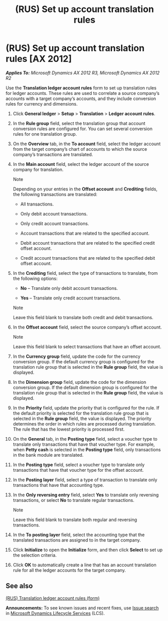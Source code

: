 ﻿---
title: (RUS) Set up account translation rules
TOCTitle: (RUS) Set up account translation rules
ms:assetid: 94e69904-41fe-4494-9764-79ec00abc091
ms:mtpsurl: https://technet.microsoft.com/en-us/library/JJ923562(v=AX.60)
ms:contentKeyID: 52075408
ms.date: 04/18/2014
mtps_version: v=AX.60
---

# (RUS) Set up account translation rules [AX 2012]


_**Applies To:** Microsoft Dynamics AX 2012 R3, Microsoft Dynamics AX 2012 R2_

Use the **Translation ledger account rules** form to set up translation rules for ledger accounts. These rules are used to correlate a source company’s accounts with a target company’s accounts, and they include conversion rules for currency and dimensions.

1.  Click **General ledger** \> **Setup** \> **Translation** \> **Ledger account rules**.

2.  In the **Rule group** field, select the translation group that account conversion rules are configured for. You can set several conversion rules for one translation group.

3.  On the **Overview** tab, in the **To account** field, select the ledger account from the target company’s chart of accounts to which the source company’s transactions are translated.

4.  In the **Main account** field, select the ledger account of the source company for translation.
    

    > [!NOTE]
    > <P>Depending on your entries in the <STRONG>Offset account</STRONG> and <STRONG>Crediting</STRONG> fields, the following transactions are translated:</P>
    > <UL>
    > <LI>
    > <P>All transactions.</P>
    > <LI>
    > <P>Only debit account transactions.</P>
    > <LI>
    > <P>Only credit account transactions.</P>
    > <LI>
    > <P>Account transactions that are related to the specified account.</P>
    > <LI>
    > <P>Debit account transactions that are related to the specified credit offset account.</P>
    > <LI>
    > <P>Credit account transactions that are related to the specified debit offset account.</P></LI></UL>



5.  In the **Crediting** field, select the type of transactions to translate, from the following options:
    
      - **No** – Translate only debit account transactions.
    
      - **Yes** – Translate only credit account transactions.
    

    > [!NOTE]
    > <P>Leave this field blank to translate both credit and debit transactions.</P>



6.  In the **Offset account** field, select the source company’s offset account.
    

    > [!NOTE]
    > <P>Leave this field blank to select transactions that have an offset account.</P>



7.  In the **Currency group** field, update the code for the currency conversion group. If the default currency group is configured for the translation rule group that is selected in the **Rule group** field, the value is displayed.

8.  In the **Dimension group** field, update the code for the dimension conversion group. If the default dimension group is configured for the translation rule group that is selected in the **Rule group** field, the value is displayed.

9.  In the **Priority** field, update the priority that is configured for the rule. If the default priority is selected for the translation rule group that is selected in the **Rule group** field, the value is displayed. The priority determines the order in which rules are processed during translation. The rule that has the lowest priority is processed first.

10. On the **General** tab, in the **Posting type** field, select a voucher type to translate only transactions that have that voucher type. For example, when **Petty cash** is selected in the **Posting type** field, only transactions in the bank module are translated.

11. In the **Posting type** field, select a voucher type to translate only transactions that have that voucher type for the offset account.

12. In the **Posting layer** field, select a type of transaction to translate only transactions that have that accounting type.

13. In the **Only reversing entry** field, select **Yes** to translate only reversing transactions, or select **No** to translate regular transactions.
    

    > [!NOTE]
    > <P>Leave this field blank to translate both regular and reversing transactions.</P>



14. In the **To posting layer** field, select the accounting type that the translated transactions are assigned to in the target company.

15. Click **Initialize** to open the **Initialize** form, and then click **Select** to set up the selection criteria.

16. Click **OK** to automatically create a line that has an account translation rule for all the ledger accounts for the target company.

## See also

[(RUS) Translation ledger account rules (form)](https://technet.microsoft.com/en-us/library/jj852145\(v=ax.60\))

  
**Announcements:** To see known issues and recent fixes, use [Issue search](http://go.microsoft.com/fwlink/?linkid=389258) in [Microsoft Dynamics Lifecycle Services](http://go.microsoft.com/fwlink/?linkid=306505) (LCS).

